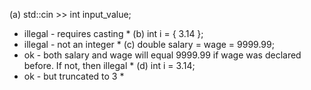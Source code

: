 (a) std::cin >> int input_value;
* illegal - requires casting *
(b) int i = { 3.14 };
* illegal - not an integer *
(c) double salary = wage = 9999.99;
* ok - both salary and wage will equal 9999.99 if wage was declared before. If not, then illegal *
(d) int i = 3.14;
* ok - but truncated to 3 *